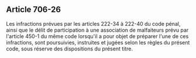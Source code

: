 Article 706-26
----
Les infractions prévues par les articles 222-34 à 222-40 du code pénal, ainsi
que le délit de participation à une association de malfaiteurs prévu par
l'article 450-1 du même code lorsqu'il a pour objet de préparer l'une de ces
infractions, sont poursuivies, instruites et jugées selon les règles du présent
code, sous réserve des dispositions du présent titre.
